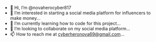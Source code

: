 - 👋 Hi, I’m @novaherocyber817
- 👀 I’m interested in starting a social media platform for influencers to make money...
- 🌱 I’m currently learning how to code for this project...
- 💞️ I’m looking to collaborate on my social media platform...
- 📫 How to reach me at cyberheronova69@gmail.com...

<!---
novaherocyber817/novaherocyber817 is a ✨ special ✨ repository because its `README.md` (this file) appears on your GitHub profile.
You can click the Preview link to take a look at your changes.
--->
